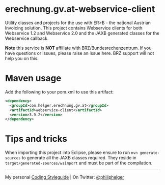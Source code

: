 # erechnung.gv.at-webservice-client

Utility classes and projects for the use with ER>B - the national Austrian Invoicing solution.
This project contains Webservice clients for both Webservice 1.2 and Webservice 2.0 and the JAXB
generated classes for the Webservice callback.

**Note** this service is **NOT** affiliate with BRZ/Bundesrechenzentrum. If you have questions or issues, please raise an Issue here. BRZ support will not help you on this.

# Maven usage

Add the following to your pom.xml to use this artifact:

```xml
<dependency>
  <groupId>com.helger.erechnung.gv.at</groupId>
  <artifactId>webservice-client</artifactId>
  <version>3.0.2</version>
</dependency>
```

# Tips and tricks

When importing this project into Eclipse, please ensure to run `mvn generate-sources` to generate all 
the JAXB classes required. They reside in `target/generated-sources/wsimport` and must be part of the
compilation.

---

My personal [Coding Styleguide](https://github.com/phax/meta/blob/master/CodingStyleguide.md) |
On Twitter: <a href="https://twitter.com/philiphelger">@philiphelger</a>
